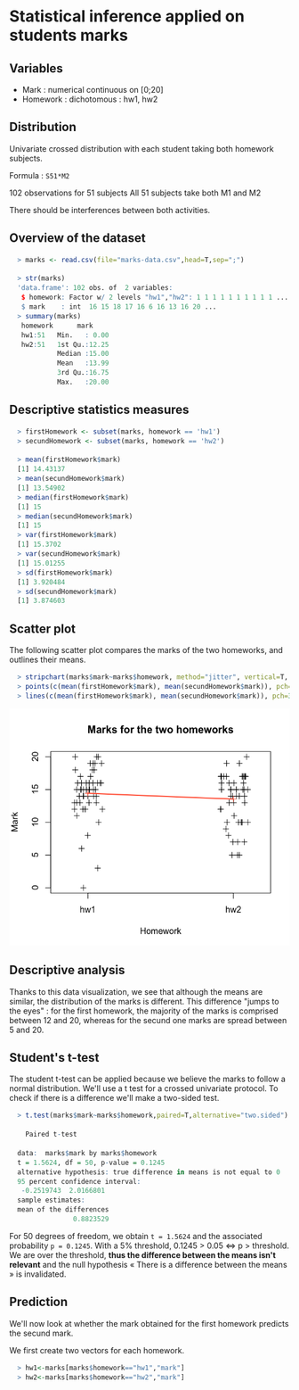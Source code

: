 # Statistical inference applied on students marks

## Variables

- Mark : numerical continuous on [0;20]
- Homework : dichotomous : hw1, hw2

## Distribution

Univariate crossed distribution with each student taking both homework subjects.

Formula : `S51*M2`

102 observations for 51 subjects
All 51 subjects take both M1 and M2

There should be interferences between both activities.

## Overview of the dataset

```r
  > marks <- read.csv(file="marks-data.csv",head=T,sep=";")

  > str(marks)
  'data.frame': 102 obs. of  2 variables:
   $ homework: Factor w/ 2 levels "hw1","hw2": 1 1 1 1 1 1 1 1 1 1 ...
   $ mark    : int  16 15 18 17 16 6 16 13 16 20 ...
  > summary(marks)
   homework      mark      
   hw1:51   Min.   : 0.00  
   hw2:51   1st Qu.:12.25  
            Median :15.00  
            Mean   :13.99  
            3rd Qu.:16.75  
            Max.   :20.00  
```

## Descriptive statistics measures

```r
  > firstHomework <- subset(marks, homework == 'hw1')
  > secundHomework <- subset(marks, homework == 'hw2')

  > mean(firstHomework$mark)
  [1] 14.43137
  > mean(secundHomework$mark)
  [1] 13.54902
  > median(firstHomework$mark)
  [1] 15
  > median(secundHomework$mark)
  [1] 15
  > var(firstHomework$mark)
  [1] 15.3702
  > var(secundHomework$mark)
  [1] 15.01255
  > sd(firstHomework$mark)
  [1] 3.920484
  > sd(secundHomework$mark)
  [1] 3.874603
```

## Scatter plot

The following scatter plot compares the marks of the two homeworks, and outlines their means.

```r
  > stripchart(marks$mark~marks$homework, method="jitter", vertical=T, xlab="Homework", ylab="Mark", main="Marks for the two homeworks", pch=3)
  > points(c(mean(firstHomework$mark), mean(secundHomework$mark)), pch=3, col="tomato")
  > lines(c(mean(firstHomework$mark), mean(secundHomework$mark)), pch=3, col="tomato", lwd=2)
```

![Marks scatterplot](marks-scatterplot.png)

## Descriptive analysis

Thanks to this data visualization, we see that although the means are similar, the distribution of the marks is different. This difference "jumps to the eyes" : for the first homework, the majority of the marks is comprised between 12 and 20, whereas for the secund one marks are spread between 5 and 20.

## Student's t-test

The student t-test can be applied because we believe the marks to follow a normal distribution. We'll use a t test for a crossed univariate protocol. To check if there is a difference we'll make a two-sided test.

```r
  > t.test(marks$mark~marks$homework,paired=T,alternative="two.sided")

    Paired t-test

  data:  marks$mark by marks$homework 
  t = 1.5624, df = 50, p-value = 0.1245
  alternative hypothesis: true difference in means is not equal to 0 
  95 percent confidence interval:
   -0.2519743  2.0166801 
  sample estimates:
  mean of the differences 
                0.8823529 
```

For 50 degrees of freedom, we obtain `t = 1.5624` and the associated probability `p = 0.1245`. With a 5% threshold, 0.1245 > 0.05 ⇔ p > threshold. We are over the threshold, __thus the difference between the means isn't relevant__ and the null hypothesis « There is a difference between the means » is invalidated.

## Prediction

We'll now look at whether the mark obtained for the first homework predicts the secund mark.

We first create two vectors for each homework.

```r
  > hw1<-marks[marks$homework=="hw1","mark"]
  > hw2<-marks[marks$homework=="hw2","mark"]
```
